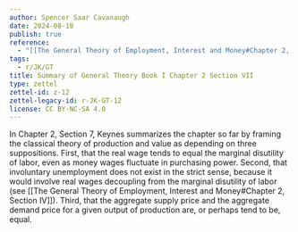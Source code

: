 ```yaml
---
author: Spencer Saar Cavanaugh
date: 2024-08-18
publish: true
reference:
  - "[[The General Theory of Employment, Interest and Money#Chapter 2, Section VII]]"
tags:
  - r/JK/GT
title: Summary of General Theory Book I Chapter 2 Section VII
type: zettel
zettel-id: z-12
zettel-legacy-id: r-JK-GT-12
license: CC BY-NC-SA 4.0
---
```

In Chapter 2, Section 7, Keynes summarizes the chapter so far by framing the classical theory of production and value as depending on three suppositions. First, that the real wage tends to equal the marginal disutility of labor, even as money wages fluctuate in purchasing power. Second, that involuntary unemployment does not exist in the strict sense, because it would involve real wages decoupling from the marginal disutility of labor (see [[The General Theory of Employment, Interest and Money#Chapter 2, Section IV]]). Third, that the aggregate supply price and the aggregate demand price for a given output of production are, or perhaps tend to be, equal.